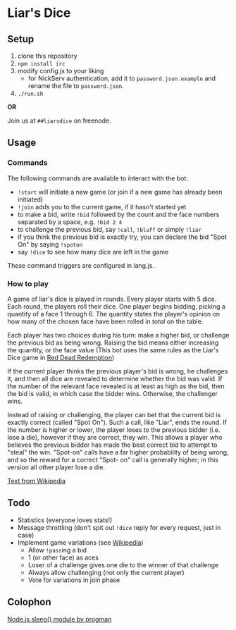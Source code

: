 Liar's Dice
===========

Setup
-----

1. clone this repository
2. `npm install irc`
3. modify config.js to your liking
   - for NickServ authentication, add it to `password.json.example` and rename the file to `password.json`.
4. `./run.sh`

**OR**

Join us at `##liarsdice` on freenode.

Usage
-----

### Commands

The following commands are available to interact with the bot:

 * `!start` will initiate a new game (or join if a new game has already been initiated)
 * `!join` adds you to the current game, if it hasn't started yet
 * to make a bid, write `!bid` followed by the count and the face numbers separated by a space, e.g. `!bid 2 4`
 * to challenge the previous bid, say `!call`, `!bluff` or simply `!liar`
 * if you think the previous bid is exactly try, you can declare the bid "Spot On" by saying `!spoton`
 * say `!dice` to see how many dice are left in the game

These command triggers are configured in lang.js.

### How to play

A game of liar's dice is played in rounds. Every player starts with 5 dice. Each round, the players roll their dice. One player
begins bidding, picking a quantity of a face 1 through 6. The quantity states the player's opinion on how many of the chosen
face have been rolled in *total* on the table.

Each player has two choices during his turn: make a higher bid, or challenge the previous bid as being wrong. Raising the bid
means either increasing the quantity, or the face value (This bot uses the same rules as the Liar's Dice game in [Red Dead
Redemption](http://en.wikipedia.org/wiki/Red_Dead_Redemption))

If the current player thinks the previous player's bid is wrong, he challenges it, and then all dice are revealed to determine
whether the bid was valid. If the number of the relevant face revealed is at least as high as the bid, then the bid is valid, in
which case the bidder wins. Otherwise, the challenger wins.

Instead of raising or challenging, the player can bet that the current bid is exactly correct (called "Spot On"). Such a call,
like "Liar", ends the round. If the number is higher or lower, the player loses to the previous bidder (i.e. lose a die),
however if they are correct, they win. This allows a player who believes the previous bidder has made the best correct bid to
attempt to "steal" the win. "Spot-on" calls have a far higher probability of being wrong, and so the reward for a correct "Spot-
on" call is generally higher; in this version all other player lose a die.

[Text from Wikipedia](http://en.wikipedia.org/wiki/Liar's_dice)

Todo
----

 * Statistics (everyone loves stats!)
 * Message throttling (don't spit out `!dice` reply for every request, just in case)
 * Implement game variations (see [Wikipedia](http://en.wikipedia.org/wiki/Liar's_dice#Variants))
   * Allow `!pass`ing a bid
   * 1 (or other face) as aces
   * Loser of a challenge gives one die to the winner of that challenge
   * Always allow challenging (not only the current player)
   * Vote for variations in join phase

Colophon
--------

[Node.js sleep() module by progman](https://github.com/progman/node-sleep)
